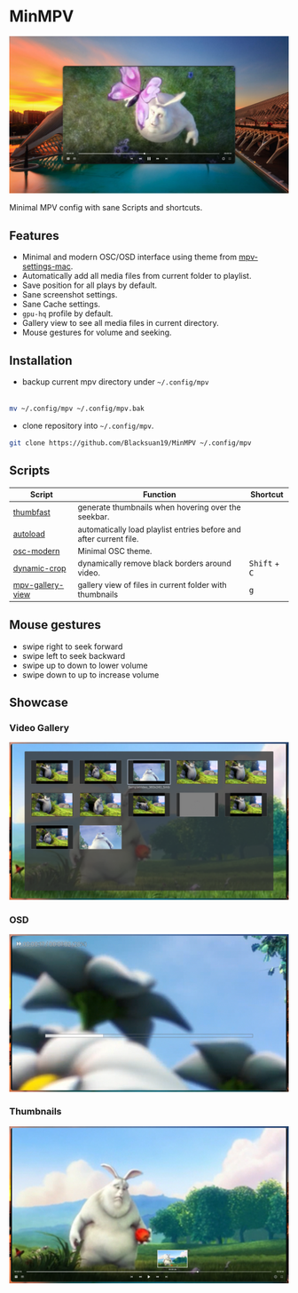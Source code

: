 # MinMPV

![Ui](./showcase/ui.png)

Minimal MPV config with sane Scripts and shortcuts.

## Features

- Minimal and modern OSC/OSD interface using theme from
  [mpv-settings-mac](https://github.com/xiaoleichen/mpv-settings-mac).
- Automatically add all media files from current folder to playlist.
- Save position for all plays by default.
- Sane screenshot settings.
- Sane Cache settings.
- `gpu-hq` profile by default.
- Gallery view to see all media files in current directory.
- Mouse gestures for volume and seeking.

## Installation

- backup current mpv directory under `~/.config/mpv`

```bash

mv ~/.config/mpv ~/.config/mpv.bak

```

- clone repository into `~/.config/mpv`.

```bash
git clone https://github.com/Blacksuan19/MinMPV ~/.config/mpv
```

## Scripts

| Script                                                                                   | Function                                                           | Shortcut                        |
| ---------------------------------------------------------------------------------------- | ------------------------------------------------------------------ | ------------------------------- |
| [thumbfast](https://github.com/po5/thumbfast)                                            | generate thumbnails when hovering over the seekbar.                |
| [autoload](https://github.com/noelsimbolon/mpv-config/blob/windows/scripts/autoload.lua) | automatically load playlist entries before and after current file. |
| [osc-modern](https://github.com/Blacksuan19/mpv-conf/blob/master/scripts/osc_modern.lua) | Minimal OSC theme.                                                 |
| [dynamic-crop](https://github.com/Ashyni/mpv-scripts#dynamic-croplua)                    | dynamically remove black borders around video.                     | <kbd>Shift</kbd> + <kbd>C</kbd> |
| [mpv-gallery-view](https://github.com/occivink/mpv-gallery-view)                         | gallery view of files in current folder with thumbnails            | <kbd>g</kbd>                    |

## Mouse gestures

- swipe right to seek forward
- swipe left to seek backward
- swipe up to down to lower volume
- swipe down to up to increase volume

## Showcase

### Video Gallery

![gallery](./showcase/gallery.png)

### OSD

![osd](./showcase/osd.png)

### Thumbnails

![thumbs](./showcase/thumbs.png)
